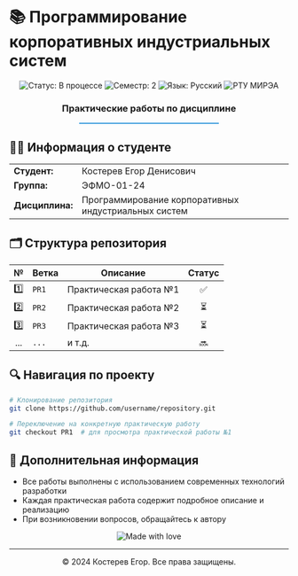 # 📚 Программирование корпоративных индустриальных систем

<div align="center">
  <img src="https://img.shields.io/badge/Статус-В%20процессе-yellow" alt="Статус: В процессе"/>
  <img src="https://img.shields.io/badge/Семестр-2-blue" alt="Семестр: 2"/>
  <img src="https://img.shields.io/badge/Язык-Русский-success" alt="Язык: Русский"/>
  <img src="https://img.shields.io/badge/Университет-РТУ МИРЭА-red" alt="РТУ МИРЭА"/>
</div>

<div align="center">
  <h3>Практические работы по дисциплине</h3>
  <hr width="50%" style="height: 2px; background-color: #3498db;">
</div>

## 👨‍🎓 Информация о студенте

<table align="center">
  <tr>
    <td><b>Студент:</b></td>
    <td>Костерев Егор Денисович</td>
  </tr>
  <tr>
    <td><b>Группа:</b></td>
    <td>ЭФМО-01-24</td>
  </tr>
  <tr>
    <td><b>Дисциплина:</b></td>
    <td>Программирование корпоративных индустриальных систем</td>
  </tr>
</table>

## 🗂️ Структура репозитория

<div align="center">
  
| № | Ветка | Описание | Статус |
|:--:|-------|----------|:------:|
| 1️⃣ | `PR1` | Практическая работа №1 | ✅ |
| 2️⃣ | `PR2` | Практическая работа №2 | ⏳ |
| 3️⃣ | `PR3` | Практическая работа №3 | ⏳ |
| ... | `...` | и т.д. | 🔜 |

</div>

## 🔍 Навигация по проекту

```bash
# Клонирование репозитория
git clone https://github.com/username/repository.git

# Переключение на конкретную практическую работу
git checkout PR1  # для просмотра практической работы №1
```

## 📌 Дополнительная информация

- Все работы выполнены с использованием современных технологий разработки
- Каждая практическая работа содержит подробное описание и реализацию
- При возникновении вопросов, обращайтесь к автору

<div align="center">
  <img src="https://img.shields.io/badge/Made%20with-%E2%9D%A4-red" alt="Made with love"/>
</div>

---

<div align="center">
  &copy; 2024 Костерев Егор. Все права защищены.
</div>
